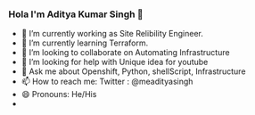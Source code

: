 ### Hola I'm Aditya Kumar Singh 👋

- 🔭 I’m currently working as Site Relibility Engineer.
- 🌱 I’m currently learning Terraform.
- 👯 I’m looking to collaborate on Automating Infrastructure
- 🤔 I’m looking for help with Unique idea for youtube
- 💬 Ask me about Openshift, Python, shellScript, Infrastructure
- 📫 How to reach me: Twitter : @meadityasingh 
- 😄 Pronouns: He/His
- 

